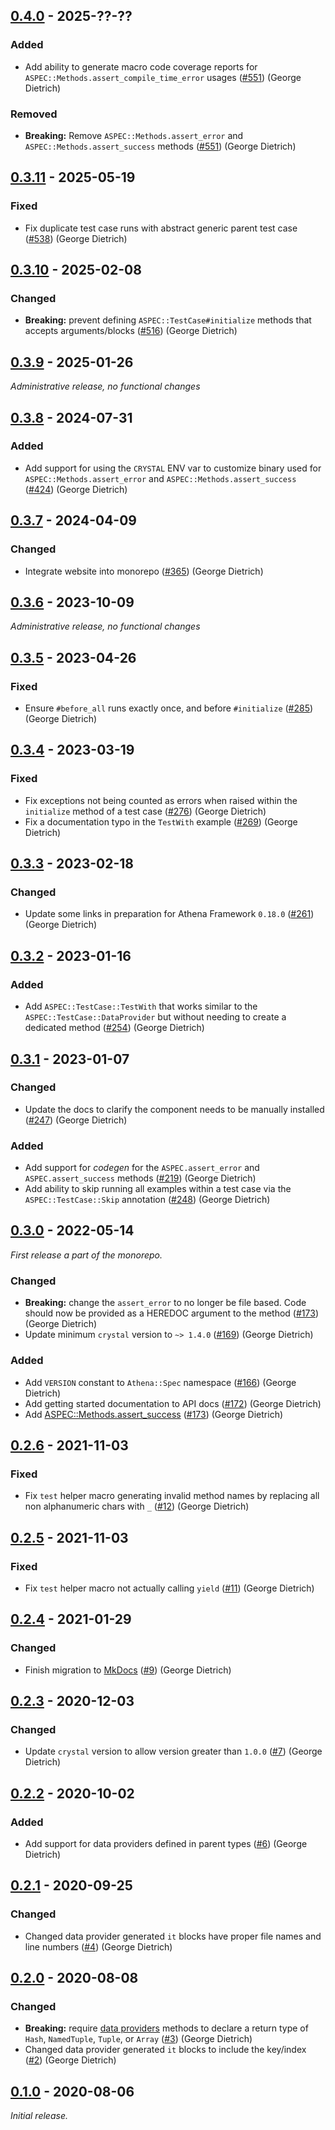 ## [0.4.0] - 2025-??-??

### Added

- Add ability to generate macro code coverage reports for `ASPEC::Methods.assert_compile_time_error` usages ([#551]) (George Dietrich)

### Removed

- **Breaking:** Remove `ASPEC::Methods.assert_error` and `ASPEC::Methods.assert_success` methods ([#551]) (George Dietrich)

[0.4.0]: https://github.com/athena-framework/spec/releases/tag/v0.4.0
[#551]: https://github.com/athena-framework/athena/pull/551

## [0.3.11] - 2025-05-19

### Fixed

- Fix duplicate test case runs with abstract generic parent test case ([#538]) (George Dietrich)

[0.3.11]: https://github.com/athena-framework/spec/releases/tag/v0.3.11
[#538]: https://github.com/athena-framework/athena/pull/538

## [0.3.10] - 2025-02-08

### Changed

- **Breaking:** prevent defining `ASPEC::TestCase#initialize` methods that accepts arguments/blocks ([#516]) (George Dietrich)

[0.3.10]: https://github.com/athena-framework/spec/releases/tag/v0.3.10
[#516]: https://github.com/athena-framework/athena/pull/516

## [0.3.9] - 2025-01-26

_Administrative release, no functional changes_

[0.3.9]: https://github.com/athena-framework/spec/releases/tag/v0.3.9

## [0.3.8] - 2024-07-31

### Added

- Add support for using the `CRYSTAL` ENV var to customize binary used for `ASPEC::Methods.assert_error` and `ASPEC::Methods.assert_success` ([#424]) (George Dietrich)

[0.3.8]: https://github.com/athena-framework/spec/releases/tag/v0.3.8
[#424]: https://github.com/athena-framework/athena/pull/424

## [0.3.7] - 2024-04-09

### Changed

- Integrate website into monorepo ([#365]) (George Dietrich)

[0.3.7]: https://github.com/athena-framework/spec/releases/tag/v0.3.7
[#365]: https://github.com/athena-framework/athena/pull/365

## [0.3.6] - 2023-10-09

_Administrative release, no functional changes_

[0.3.6]: https://github.com/athena-framework/spec/releases/tag/v0.3.6

## [0.3.5] - 2023-04-26

### Fixed

- Ensure `#before_all` runs exactly once, and before `#initialize` ([#285]) (George Dietrich)

[0.3.5]: https://github.com/athena-framework/spec/releases/tag/v0.3.5
[#285]: https://github.com/athena-framework/athena/pull/285

## [0.3.4] - 2023-03-19

### Fixed

- Fix exceptions not being counted as errors when raised within the `initialize` method of a test case ([#276]) (George Dietrich)
- Fix a documentation typo in the `TestWith` example ([#269]) (George Dietrich)

[0.3.4]: https://github.com/athena-framework/spec/releases/tag/v0.3.4
[#269]: https://github.com/athena-framework/athena/pull/269
[#276]: https://github.com/athena-framework/athena/pull/276

## [0.3.3] - 2023-02-18

### Changed

- Update some links in preparation for Athena Framework `0.18.0` ([#261]) (George Dietrich)

[0.3.3]: https://github.com/athena-framework/spec/releases/tag/v0.3.3
[#261]: https://github.com/athena-framework/athena/pull/261

## [0.3.2] - 2023-01-16

### Added

- Add `ASPEC::TestCase::TestWith` that works similar to the `ASPEC::TestCase::DataProvider` but without needing to create a dedicated method ([#254]) (George Dietrich)

[0.3.2]: https://github.com/athena-framework/spec/releases/tag/v0.3.2
[#254]: https://github.com/athena-framework/athena/pull/254

## [0.3.1] - 2023-01-07

### Changed

- Update the docs to clarify the component needs to be manually installed ([#247]) (George Dietrich)

### Added

- Add support for *codegen* for the `ASPEC.assert_error` and `ASPEC.assert_success` methods ([#219]) (George Dietrich)
- Add ability to skip running all examples within a test case via the `ASPEC::TestCase::Skip` annotation ([#248]) (George Dietrich)

[0.3.1]: https://github.com/athena-framework/spec/releases/tag/v0.3.1
[#219]: https://github.com/athena-framework/athena/pull/219
[#247]: https://github.com/athena-framework/athena/pull/247
[#248]: https://github.com/athena-framework/athena/pull/248

## [0.3.0] - 2022-05-14

_First release a part of the monorepo._

### Changed

- **Breaking:** change the `assert_error` to no longer be file based. Code should now be provided as a HEREDOC argument to the method ([#173]) (George Dietrich)
- Update minimum `crystal` version to `~> 1.4.0` ([#169]) (George Dietrich)

### Added

- Add `VERSION` constant to `Athena::Spec` namespace ([#166]) (George Dietrich)
- Add getting started documentation to API docs ([#172]) (George Dietrich)
- Add [ASPEC::Methods.assert_success](https://athenaframework.org/Spec/Methods/#Athena::Spec::Methods#assert_success(code,*,line,file)) ([#173]) (George Dietrich)

[0.3.0]: https://github.com/athena-framework/spec/releases/tag/v0.3.0
[#166]: https://github.com/athena-framework/athena/pull/166
[#169]: https://github.com/athena-framework/athena/pull/169
[#172]: https://github.com/athena-framework/athena/pull/172
[#173]: https://github.com/athena-framework/athena/pull/173

## [0.2.6] - 2021-11-03

### Fixed

- Fix `test` helper macro generating invalid method names by replacing all non alphanumeric chars with `_`  ([#12]) (George Dietrich)

[0.2.6]: https://github.com/athena-framework/spec/releases/tag/v0.2.6
[#12]: https://github.com/athena-framework/spec/pull/12

## [0.2.5] - 2021-11-03

### Fixed

- Fix `test` helper macro not actually calling `yield`  ([#11]) (George Dietrich)

[0.2.5]: https://github.com/athena-framework/spec/releases/tag/v0.2.5
[#11]: https://github.com/athena-framework/spec/pull/11

## [0.2.4] - 2021-01-29

### Changed

- Finish migration to [MkDocs](https://mkdocstrings.github.io/crystal/) ([#9]) (George Dietrich)

[0.2.4]: https://github.com/athena-framework/spec/releases/tag/v0.2.4
[#9]: https://github.com/athena-framework/spec/pull/9

## [0.2.3] - 2020-12-03

### Changed

- Update `crystal` version to allow version greater than `1.0.0` ([#7]) (George Dietrich)

[0.2.3]: https://github.com/athena-framework/spec/releases/tag/v0.2.3
[#7]: https://github.com/athena-framework/spec/pull/7

## [0.2.2] - 2020-10-02

### Added

- Add support for data providers defined in parent types ([#6]) (George Dietrich)

[0.2.2]: https://github.com/athena-framework/spec/releases/tag/v0.2.2
[#6]: https://github.com/athena-framework/spec/pull/6

## [0.2.1] - 2020-09-25

### Changed

- Changed data provider generated `it` blocks have proper file names and line numbers ([#4]) (George Dietrich)

[0.2.1]: https://github.com/athena-framework/spec/releases/tag/v0.2.1
[#4]: https://github.com/athena-framework/spec/pull/4

## [0.2.0] - 2020-08-08

### Changed

- **Breaking:** require [data providers](https://athenaframework.org/Spec/TestCase/DataProvider/) methods to declare a return type of `Hash`, `NamedTuple`, `Tuple`, or `Array` ([#3]) (George Dietrich)
- Changed data provider generated `it` blocks to include the key/index ([#2]) (George Dietrich)

[0.2.0]: https://github.com/athena-framework/spec/releases/tag/v0.2.0
[#2]: https://github.com/athena-framework/spec/pull/2
[#3]: https://github.com/athena-framework/spec/pull/3

## [0.1.0] - 2020-08-06

_Initial release._

[0.1.0]: https://github.com/athena-framework/spec/releases/tag/v0.1.0
